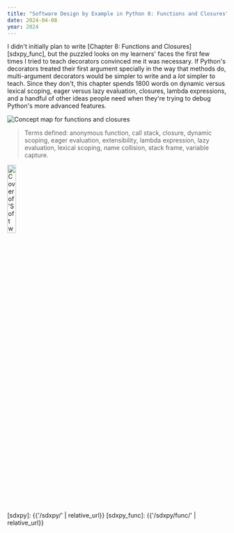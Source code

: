 ```yaml
---
title: "Software Design by Example in Python 8: Functions and Closures"
date: 2024-04-08
year: 2024
---
```


I didn't initially plan to write [Chapter 8: Functions and Closures][sdxpy_func],
but the puzzled looks on my learners' faces the first few times I tried to teach decorators
convinced me it was necessary.
If Python's decorators treated their first argument specially
in the way that methods do,
multi-argument decorators would be simpler to write
and a _lot_ simpler to teach.
Since they don't,
this chapter spends 1800 words on dynamic versus lexical scoping,
eager versus lazy evaluation,
closures,
lambda expressions,
and a handful of other ideas people need
when they're trying to debug Python's more advanced features.

<img class="centered" src="{{'/sdxpy/func/concept_map.svg' | relative_url}}" alt="Concept map for functions and closures"/>

> Terms defined: anonymous function, call stack, closure, dynamic scoping, eager evaluation, extensibility, lambda expression, lazy evaluation, lexical scoping, name collision, stack frame, variable capture.

<a href="https://www.routledge.com/Software-Design-by-Example-A-Tool-Based-Introduction-with-Python/Wilson/p/book/9781032725215"><img src="{{'/sdxpy/sdxpy-cover.png' | relative_url}}" alt="Cover of 'Software Design by Example'" width="20%" class="centered">
</a>

[sdxpy]: {{'/sdxpy/' | relative_url}}
[sdxpy_func]: {{'/sdxpy/func/' | relative_url}}
